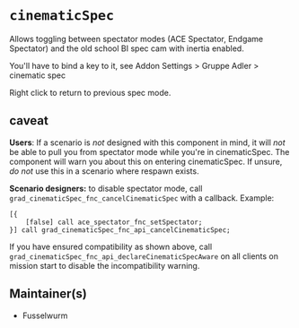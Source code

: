# `cinematicSpec`
Allows toggling between spectator modes (ACE Spectator, Endgame Spectator) and the old school BI spec cam with inertia enabled.

You'll have to bind a key to it, see Addon Settings > Gruppe Adler > cinematic spec 

Right click to return to previous spec mode.

## caveat

**Users**: If a scenario is *not* designed with this component in mind, it will *not* be able to pull you from spectator mode while you're in cinematicSpec. 
The component will warn you about this on entering cinematicSpec.
If unsure, *do not* use this in a scenario where respawn exists.

**Scenario designers:** to disable spectator mode, call `grad_cinematicSpec_fnc_cancelCinematicSpec` with a callback. Example:

```sqf
[{
    [false] call ace_spectator_fnc_setSpectator;
}] call grad_cinematicSpec_fnc_api_cancelCinematicSpec;
```

If you have ensured compatibility as shown above, call `grad_cinematicSpec_fnc_api_declareCinematicSpecAware` on all clients on mission start to disable the incompatibility warning.



## Maintainer(s)
- Fusselwurm
